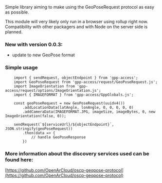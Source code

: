 Simple library aiming to make using the GeoPoseRequest protocol as easy as possible.

This module will very likely only run in a browser using rollup right now. 
Compatibility with other packagers and with Node on the server side is planned.

### New with version 0.0.3:
- update to new GeoPose format

### Simple usage
```
    import { sendRequest, objectEndpoint } from 'gpp-access';
    import GeoPoseRequest from 'gpp-access/request/GeoPoseRequest.js';
    import ImageOrientation from 'gpp-access/request/options/ImageOrientation.js';
    import { IMAGEFORMAT } from 'gpp-access/GppGlobals.js';

    const geoPoseRequest = new GeoPoseRequest(uuidv4())
        .addLocationData(latAngle, lonAngle, 0, 0, 0, 0, 0)
        .addCameraData(IMAGEFORMAT.JPG, imageSize, imageBytes, 0, new ImageOrientation(false, 0));

    sendRequest(`${serviceUrl}/${objectEndpoint}`, JSON.stringify(geoPoseRequest))
        .then(data => {
            // handle GeoPoseResponse
        })
```

### More information about the discovery services used can be found here:
[https://github.com/OpenArCloud/oscp-geopose-protocol](https://github.com/OpenArCloud/oscp-geopose-protocol)
